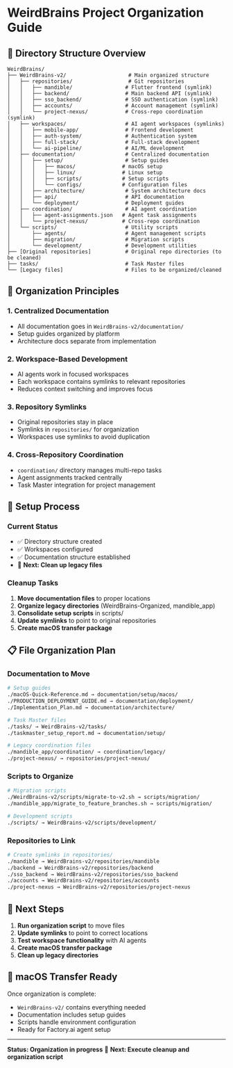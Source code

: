 # WeirdBrains Project Organization Guide

## 📁 **Directory Structure Overview**

```
WeirdBrains/
├── WeirdBrains-v2/                    # Main organized structure
│   ├── repositories/                  # Git repositories
│   │   ├── mandible/                 # Flutter frontend (symlink)
│   │   ├── backend/                  # Main backend API (symlink)
│   │   ├── sso_backend/              # SSO authentication (symlink)
│   │   ├── accounts/                 # Account management (symlink)
│   │   └── project-nexus/            # Cross-repo coordination (symlink)
│   ├── workspaces/                   # AI agent workspaces (symlinks)
│   │   ├── mobile-app/               # Frontend development
│   │   ├── auth-system/              # Authentication system
│   │   ├── full-stack/               # Full-stack development
│   │   └── ai-pipeline/              # AI/ML development
│   ├── documentation/                # Centralized documentation
│   │   ├── setup/                    # Setup guides
│   │   │   ├── macos/               # macOS setup
│   │   │   ├── linux/               # Linux setup
│   │   │   ├── scripts/             # Setup scripts
│   │   │   └── configs/             # Configuration files
│   │   ├── architecture/             # System architecture docs
│   │   ├── api/                      # API documentation
│   │   └── deployment/               # Deployment guides
│   ├── coordination/                 # AI agent coordination
│   │   ├── agent-assignments.json   # Agent task assignments
│   │   └── project-nexus/           # Cross-repo coordination
│   └── scripts/                      # Utility scripts
│       ├── agents/                   # Agent management scripts
│       ├── migration/                # Migration scripts
│       └── development/              # Development utilities
├── [Original repositories]           # Original repo directories (to be cleaned)
├── tasks/                            # Task Master files
└── [Legacy files]                    # Files to be organized/cleaned
```

## 🎯 **Organization Principles**

### **1. Centralized Documentation**
- All documentation goes in `WeirdBrains-v2/documentation/`
- Setup guides organized by platform
- Architecture docs separate from implementation

### **2. Workspace-Based Development**
- AI agents work in focused workspaces
- Each workspace contains symlinks to relevant repositories
- Reduces context switching and improves focus

### **3. Repository Symlinks**
- Original repositories stay in place
- Symlinks in `repositories/` for organization
- Workspaces use symlinks to avoid duplication

### **4. Cross-Repository Coordination**
- `coordination/` directory manages multi-repo tasks
- Agent assignments tracked centrally
- Task Master integration for project management

## 🔧 **Setup Process**

### **Current Status**
- ✅ Directory structure created
- ✅ Workspaces configured
- ✅ Documentation structure established
- 🔄 **Next: Clean up legacy files**

### **Cleanup Tasks**
1. **Move documentation files** to proper locations
2. **Organize legacy directories** (WeirdBrains-Organized, mandible_app)
3. **Consolidate setup scripts** in scripts/
4. **Update symlinks** to point to original repositories
5. **Create macOS transfer package**

## 📋 **File Organization Plan**

### **Documentation to Move**
```bash
# Setup guides
./macOS-Quick-Reference.md → documentation/setup/macos/
./PRODUCTION_DEPLOYMENT_GUIDE.md → documentation/deployment/
./Implementation_Plan.md → documentation/architecture/

# Task Master files
./tasks/ → WeirdBrains-v2/tasks/
./taskmaster_setup_report.md → documentation/setup/

# Legacy coordination files
./mandible_app/coordination/ → coordination/legacy/
./project-nexus/ → repositories/project-nexus/
```

### **Scripts to Organize**
```bash
# Migration scripts
./WeirdBrains-v2/scripts/migrate-to-v2.sh → scripts/migration/
./mandible_app/migrate_to_feature_branches.sh → scripts/migration/

# Development scripts
./scripts/ → WeirdBrains-v2/scripts/development/
```

### **Repositories to Link**
```bash
# Create symlinks in repositories/
./mandible → WeirdBrains-v2/repositories/mandible
./backend → WeirdBrains-v2/repositories/backend
./sso_backend → WeirdBrains-v2/repositories/sso_backend
./accounts → WeirdBrains-v2/repositories/accounts
./project-nexus → WeirdBrains-v2/repositories/project-nexus
```

## 🚀 **Next Steps**

1. **Run organization script** to move files
2. **Update symlinks** to point to correct locations
3. **Test workspace functionality** with AI agents
4. **Create macOS transfer package**
5. **Clean up legacy directories**

## 📱 **macOS Transfer Ready**

Once organization is complete:
- `WeirdBrains-v2/` contains everything needed
- Documentation includes setup guides
- Scripts handle environment configuration
- Ready for Factory.ai agent setup

---

**Status: Organization in progress** 🔄
**Next: Execute cleanup and organization script**
